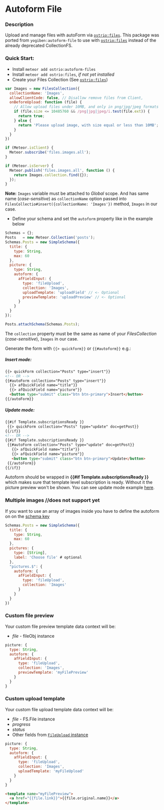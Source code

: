 Autoform File
=============

### Description
Upload and manage files with autoForm via [`ostrio:files`](https://github.com/VeliovGroup/Meteor-Files). This package was ported from `yogiben:autoform-file` to use with [`ostrio:files`](https://github.com/VeliovGroup/Meteor-Files) instead of the already deprecated CollectionFS.

### Quick Start:

 - Install `meteor add ostrio:autoform-files`
 - Install `meteor add ostrio:files`, *if not yet installed*
 - Create your Files Collection (See [`ostrio:files`](https://github.com/VeliovGroup/Meteor-Files))
```javascript
var Images = new FilesCollection({
  collectionName: 'Images',
  allowClientCode: false, // Disallow remove files from Client,
  onBeforeUpload: function (file) {
    // Allow upload files under 10MB, and only in png/jpg/jpeg formats
    if (file.size <= 10485760 && /png|jpg|jpeg/i.test(file.ext)) {
      return true;
    } else {
      return 'Please upload image, with size equal or less than 10MB';
    }
  }
})

if (Meteor.isClient) {
  Meteor.subscribe('files.images.all');
}

if (Meteor.isServer) {
  Meteor.publish('files.images.all', function () {
    return Images.collection.find({});
  });
}
```
__Note:__ `Images` variable must be attached to *Global* scope. And has same name (*case-sensitive*) as `collectionName` option passed into `FilesCollectio#insert({collectionName: 'Images'})` method, `Images` in our case.

 - Define your schema and set the `autoform` property like in the example below
```javascript
Schemas = {};
Posts   = new Meteor.Collection('posts');
Schemas.Posts = new SimpleSchema({
  title: {
    type: String,
    max: 60
  },
  picture: {
    type: String,
    autoform: {
      afFieldInput: {
        type: 'fileUpload',
        collection: 'Images',
        uploadTemplate: 'uploadField' // <- Optional
        previewTemplate: 'uploadPreview' // <- Optional
      }
    }
  }
});

Posts.attachSchema(Schemas.Posts);
```

The `collection` property must be the same as name of your *FilesCollection* (*case-sensitive*), `Images` in our case.

Generate the form with `{{> quickform}}` or `{{#autoform}}` e.g.:

##### Insert mode:

```html
{{> quickForm collection="Posts" type="insert"}}
<!-- OR -->
{{#autoForm collection="Posts" type="insert"}}
  {{> afQuickField name="title"}}
  {{> afQuickField name="picture"}}
  <button type="submit" class="btn btn-primary">Insert</button>
{{/autoForm}}
```

##### Update mode:

```html
{{#if Template.subscriptionsReady }}
 {{> quickForm collection="Posts" type="update" doc=getPost}}
{{/if}}
<!-- OR -->
{{#if Template.subscriptionsReady }}
 {{#autoForm collection="Posts" type="update" doc=getPost}}
   {{> afQuickField name="title"}}
   {{> afQuickField name="picture"}}
   <button type="submit" class="btn btn-primary">Update</button>
 {{/autoForm}}
{{/if}}
```
Autoform should be wrapped in **{{#if Template.subscriptionsReady }}** which makes sure that template level subscription is ready. Without it the picture preview won't be shown. You can see update mode example [here](https://github.com/VeliovGroup/meteor-autoform-file/issues/9).
### Multiple images //does not support yet
If you want to use an array of images inside you have to define the autoform on on the [schema key](https://github.com/aldeed/meteor-simple-schema#schema-keys)

```javascript
Schemas.Posts = new SimpleSchema({
  title: {
    type: String,
    max: 60
  },
  pictures: {
    type: [String],
    label: 'Choose file' # optional
  },
  "pictures.$": {
    autoform: {
      afFieldInput: {
        type: 'fileUpload',
        collection: 'Images'
      }
    }
  }
})
```

### Custom file preview

Your custom file preview template data context will be:

- *file* - fileObj instance

```javascript
picture: {
  type: String,
  autoform: {
    afFieldInput: {
      type: 'fileUpload',
      collection: 'Images',
      previewTemplate: 'myFilePreview'
    }
  }
}
```

### Custom upload template

Your custom file upload template data context will be:

- *file* - FS.File instance
- *progress*
- *status*
- Other fields from [`FileUpload` instance](https://github.com/VeliovGroup/Meteor-Files/wiki/Insert-(Upload)#fileupload-methods-and-properties)

```javascript
picture: {
  type: String,
  autoform: {
    afFieldInput: {
      type: 'fileUpload',
      collection: 'Images',
      uploadTemplate: 'myFileUpload'
    }
  }
}
```

```html
<template name="myFilePreview">
  <a href="{{file.link}}">{{file.original.name}}</a>
</template>
```
